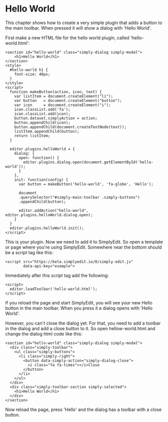 # Hello World

This chapter shows how to create a very simple plugin that adds a button to the main toolbar. When pressed it will show a dialog with 'Hello World'.

First make a new HTML file for the hello world plugin, called 'hello-world.html':

```
<section id="hello-world" class="simply-dialog simply-modal">
    <h1>Hello World</h1>
</section>
<style>
  #hello-world h1 {
    font-size: 40px;
  }
</style>
<script>
  function makeButton(action, icon, text) {
    var listItem = document.createElement("li");
    var button   = document.createElement("button");
    var icon     = document.createElement("i");
    icon.classList.add('fa');
    icon.classList.add(icon);
    button.dataset.simplyAction = action;
    button.appendChild(icon);
    button.appendChild(document.createTextNode(text));
    listItem.appendChild(button);
    return listItem;
  }
  
  editor.plugins.helloWorld = {
    dialog: {
      open: function() {
        editor.plugins.dialog.open(document.getElementById('hello-world'));
      }
    },
    init: function(config) {
      var button = makeButton('hello-world', 'fa-globe', 'Hello');
      
      document
      .querySelector("#simply-main-toolbar .simply-buttons")
      .appendChild(button);
      
      editor.addAction("hello-world", editor.plugins.helloWorld.dialog.open);
    }
  }
  editor.plugins.helloWorld.init();
</script>
```

This is your plugin. Now we need to add it to SimplyEdit. So open a template or page where you're using SimplyEdit. Somewhere near the bottom should be a script tag like this:

```
<script src="https://beta.simplyedit.io/0/simply-edit.js" 
		data-api-key="example"> 
```

Immediately after this script tag add the following:

```
<script>
  editor.loadToolbar('hello-world.html');
</script>
```

If you reload the page and start SimplyEdit, you will see your new Hello button in the main toolbar.
When you press it a dialog opens with 'Hello World'. 

However, you can't close the dialog yet. For that, you need to add a toolbar in the dialog and add a close button to it. So open hellow-world.html and change the dialog html code like this:

```
<section id="hello-world" class="simply-dialog simply-modal">
  <div class="simply-toolbar">
    <ul class="simply-buttons">
      <li class="simply-right">
        <button data-simply-action="simply-dialog-close">
          <i class="fa fa-times"></i>Close
        </button>
      </li>
    </ul>
  </div>
  <div class="simply-toolbar-section simply-selected">
    <h1>Hello World</h1>
  </div>
</section>
```

Now reload the page, press 'Hello' and the dialog has a toolbar with a close button.